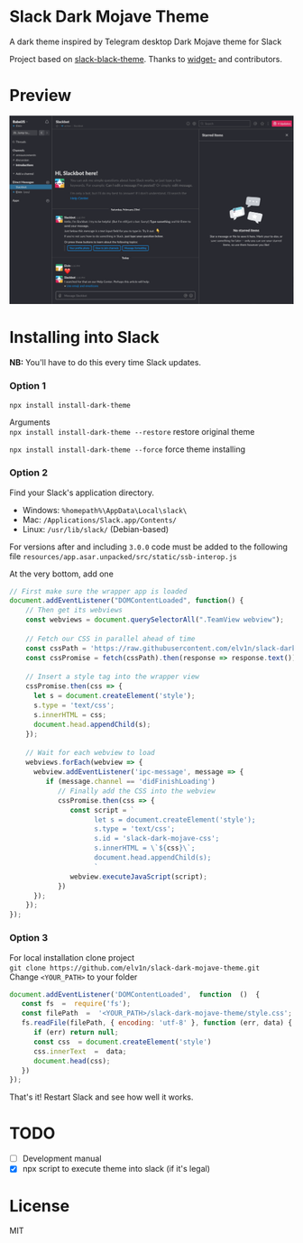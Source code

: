 # Slack Dark Mojave Theme      
A dark theme inspired by Telegram desktop Dark Mojave theme for Slack      

Project based on  [slack-black-theme](https://github.com/widget-/slack-black-theme). Thanks to [widget-](https://github.com/widget-) and contributors.    
# Preview    
![Screenshot](https://raw.githubusercontent.com/elv1n/slack-dark-mojave-theme/master/preview.png)
    
# Installing into Slack      
 **NB:** You'll have to do this every time Slack updates.      
  
### Option 1  
```shell  
npx install install-dark-theme  
```  
Arguments  
`npx install install-dark-theme --restore`  restore original theme

`npx install install-dark-theme --force` force theme installing 
 
  
### Option 2  
  Find your Slack's application directory.      
      
* Windows: `%homepath%\AppData\Local\slack\`  
* Mac: `/Applications/Slack.app/Contents/`  
* Linux: `/usr/lib/slack/` (Debian-based)      
      
For versions after and including `3.0.0` code must be added to the following file `resources/app.asar.unpacked/src/static/ssb-interop.js`  
    
  At the very bottom, add one      
      
```js      
// First make sure the wrapper app is loaded      
document.addEventListener("DOMContentLoaded", function() {      
    // Then get its webviews      
    const webviews = document.querySelectorAll(".TeamView webview");      
        
    // Fetch our CSS in parallel ahead of time      
    const cssPath = 'https://raw.githubusercontent.com/elv1n/slack-dark-mojave-theme/master/style.css';      
    const cssPromise = fetch(cssPath).then(response => response.text());      
      
    // Insert a style tag into the wrapper view    
    cssPromise.then(css => {    
      let s = document.createElement('style');    
      s.type = 'text/css';    
      s.innerHTML = css;    
      document.head.appendChild(s);    
    });    
      
    // Wait for each webview to load      
    webviews.forEach(webview => {      
      webview.addEventListener('ipc-message', message => {      
         if (message.channel == 'didFinishLoading')      
            // Finally add the CSS into the webview      
            cssPromise.then(css => {      
               const script = `      
                     let s = document.createElement('style');      
                     s.type = 'text/css';      
                     s.id = 'slack-dark-mojave-css';      
                     s.innerHTML = \`${css}\`;      
                     document.head.appendChild(s);      
                     `      
               webview.executeJavaScript(script);      
            })      
      });      
    });      
});      
```      
      
### Option 3  
  For local installation clone project      
`git clone https://github.com/elv1n/slack-dark-mojave-theme.git`      
 Change `<YOUR_PATH>` to your folder      
      
```js      
document.addEventListener('DOMContentLoaded',  function  ()  {      
   const fs  =  require('fs');      
   const filePath  =  '<YOUR_PATH>/slack-dark-mojave-theme/style.css';      
   fs.readFile(filePath, { encoding: 'utf-8' }, function (err, data) {      
      if (err) return null;      
      const css  = document.createElement('style')      
      css.innerText  =  data;      
      document.head(css);      
   })      
});      
```      
      
That's it! Restart Slack and see how well it works.      
      
# TODO      
    
 - [ ] Development manual      
 - [x] npx script to execute theme into slack (if it's legal)      
      
# License      
 MIT
